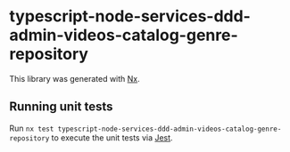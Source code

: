 # typescript-node-services-ddd-admin-videos-catalog-genre-repository

This library was generated with [Nx](https://nx.dev).

## Running unit tests

Run `nx test typescript-node-services-ddd-admin-videos-catalog-genre-repository` to execute the unit tests via [Jest](https://jestjs.io).
